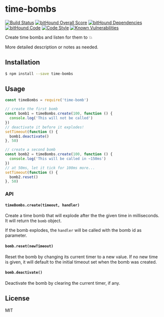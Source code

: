 # time-bombs

[![Build Status](https://travis-ci.org/autonomoussoftware/time-bombs.svg?branch=master)](https://travis-ci.org/autonomoussoftware/time-bombs)
[![bitHound Overall Score](https://www.bithound.io/github/autonomoussoftware/time-bombs/badges/score.svg)](https://www.bithound.io/github/autonomoussoftware/time-bombs)
[![bitHound Dependencies](https://www.bithound.io/github/autonomoussoftware/time-bombs/badges/dependencies.svg)](https://www.bithound.io/github/autonomoussoftware/time-bombs/master/dependencies/npm)
[![bitHound Code](https://www.bithound.io/github/autonomoussoftware/time-bombs/badges/code.svg)](https://www.bithound.io/github/autonomoussoftware/time-bombs)
[![Code Style](https://img.shields.io/badge/code%20style-bloq-0063a6.svg)](https://github.com/bloq/eslint-config-bloq)
[![Known Vulnerabilities](https://snyk.io/test/github/autonomoussoftware/time-bombs:package.json/badge.svg?targetFile=package.json)](https://snyk.io/test/github/autonomoussoftware/time-bombs:package.json?targetFile=package.json)

Create time bombs and listen for them to 💥

More detailed description or notes as needed.

## Installation

```bash
$ npm install --save time-bombs
```

## Usage

```js
const timeBombs = require('time-bomb')

// create the first bomb
const bomb1 = timeBombs.create(100, function () {
  console.log('This will not be called')
})
// deactivate it before it explodes!
setTimeout(function () {
  bomb1.deactivate()
}, 50)

// create a second bomb
const bomb2 = timeBombs.create(100, function () {
  console.log('This will be called in ~150ms')
})
// at 50ms, let it tick for 100ms more...
setTimeout(function () {
  bomb2.reset()
}, 50)
```

### API

#### `timeBombs.create(timeout, handler)`

Create a time bomb that will explode after the the given time in milliseconds. It will return the `bomb` object.

If the bomb explodes, the `handler` will be called with the bomb id as parameter.

#### `bomb.reset(newTimeout)`

Reset the bomb by changing its current timer to a new value. If no new time is given, it will default to the initial timeout set when the bomb was created.

#### `bomb.deactivate()`

Deactivate the bomb by clearing the current timer, if any.

## License

MIT
